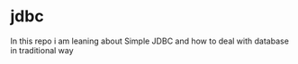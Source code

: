 # jdbc
In this repo i am leaning about Simple JDBC and how to deal with database in traditional way
